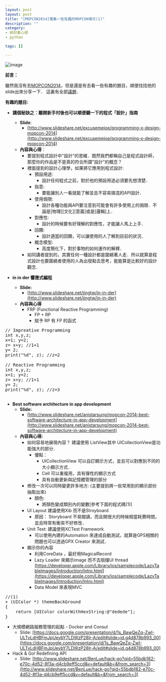 ```yaml
---
layout: post
layout: post
title: "[MOPCON2014]蒐集一些有趣的MOPCON場次(1)"
description: ""
category: 
- 研討會心得
- python

tags: []

---
```


![image](https://lh3.ggpht.com/WENOY8ipns5yTuCn1xOW86e9vZVIMOvUXAbIxMvrUVzgWisjOR5mGOfn1yYmzz9V6zQ=w300)


**前言：**

雖然我沒有去[MOPCON2014](http://mopcon.org/2014/session.php)，但是還是有去看一些有趣的題目，順便找找他的slide出來分享一下． 這裏有全部[議題](http://mopcon.org/2014/session.php)．


**有趣的題目:**

- **講個秘訣之：離開新手村後也可以順便聽一下的程式「設計」指南**
    - **Slide**: 
        - [http://www.slideshare.net/excusemejoe/programming-x-design-mopcon-2014](http://www.slideshare.net/excusemejoe/programming-x-design-mopcon-2014) 
    - **內容與心得**：
        - 要提到程式設計中"設計"的思維．既然我們都稱自己是程式設計師，那麼你的作品是不是真的符合所謂"設計"的概念？
        - 裡面提到的設計心理學，如果將它應用到程式設計:
            - 預設用途: 
                - 設計任何程式之前，對於他的預設用途必須要先想清楚．
            - 指意: 
                - 要能讓別人一看就能了解並且不容易搞混的API設計．                
            - 使用侷限:
                - 設計各種功能與API要注意到可能會有許多使用上的侷限．不論是[物理][文化][意義]或是[邏輯]上．
            - 對應性:
                - 設計的時候要有好理解的對應性，才能讓人馬上上手．           
            - 回饋:
                - 設計適當的回饋，可以讓使用的人了解到目前的狀況．
            - 概念模型:
                - 高度簡化下，對於事物的如何運作的解釋．
        - 如同講者提到的，其實任何一種設計都是圍繞著人走．所以就算是程式設計也要圍繞者使用的人為出發點去思考，能能算是比較好的設計觀念．
                    
- **in in der 響應式編程**
    - **Slide:** 
        - [http://www.slideshare.net/jingtw/in-in-der](http://www.slideshare.net/jingtw/in-in-der)
    - **內容與心得**
        - FRP (Functional Reactive Programming)
            - FP + RP
            - 賦予 RP 有 FP 的函式                

<pre class="prettyprint">
// Impreative Programming
int x,y,z;
x=1; y=2;
z= x+y; //1+1
y= 2;
print("%d", z); //z=2

// Reactive Programming
int x,y,z;
x=1; y=2;
z= x+y; //1+1
y= 2;
print("%d", z); //z=3
 
</pre>

                     
- **Best software architecture in app development**
    - **Slide:** 
        - [http://www.slideshare.net/anistarsung/mopcon-2014-best-software-architecture-in-app-development](http://www.slideshare.net/anistarsung/mopcon-2014-best-software-architecture-in-app-development)
    - **內容與心得:**
        - 如何容易地展現內容？ 建議使用 ListView其中 UICollectionView是功能強大的部分．
            - 優點：
                - UICollectionView 可以自訂顯示方式，並且可以對應到不同的大小顯示方式．
                - Cell 可以重複用，具有彈性的顯示方式
                - 具有自動更新與記憶體管理的部分
        - 修改一次可以同時變更許多地方: (主要提到將一些常用到的顯示部份抽取出來)
            - 顏色:
                - 將顏色變成類別內的變數[參考下面的程式碼(1)]
        - UI Layout 建議使用Xib 而不是Stroyboard
            - 原因： Storyboard 不易閱讀，而且開很大的時候相當耗費時間，並且時常有衝突不好修改．                
        - Unit Test: 建議使用XCTest Framework
            - 可以使用內建的Automation 來達成自動測試，就算是GPS相關的問題也可以透過GPX Creator 來測試．
        - 顯示你的內容
            - 利用CoreData ，最好用MagicalRecord
            - Lazy Loader 來顯示image 而不去阻擋UI thread [https://developer.apple.com/Library/ios/samplecode/LazyTableImages/Introduction/Intro.html](https://developer.apple.com/Library/ios/samplecode/LazyTableImages/Introduction/Intro.html)
            - Data Model 來表現MVC                     
<pre class="prettyprint">
//(1)
+ (UIColor *) themeBackGround
{
    return [UIColor colorWithHexString:@"dedede"];
} 
</pre>                                 
           
- 大規模網路服務管理的起點 - Docker and Consul
    - Slide: [https://docs.google.com/presentation/d/1s_BawQeZq-ZwI-ULTvLdHBFmJpUeybY7LDWzP28lr-A/edit#slide=id.g4d878b993_00](https://docs.google.com/presentation/d/1s_BawQeZq-ZwI-ULTvLdHBFmJpUeybY7LDWzP28lr-A/edit#slide=id.g4d878b993_00) 
- Hack & Go! Redefining API
    - Slide: [http://www.slideshare.net/BenLue/hack-go?qid=55bdb182-e70c-4d52-8f3a-d4cb9eff5ccd&v=default&b=&from_search=3](http://www.slideshare.net/BenLue/hack-go?qid=55bdb182-e70c-4d52-8f3a-d4cb9eff5ccd&v=default&b=&from_search=3)
    
         
                            
